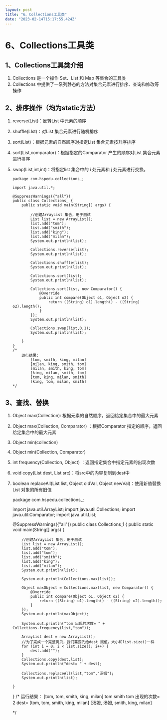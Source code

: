 ```yaml
---
layout: post
title: "6、Collections工具类"
date: "2023-02-14T15:17:55.424Z"
---
```

6、Collections工具类
================

1、Collections工具类介绍
------------------

1.  Collections 是一个操作 Set、List 和 Map 等集合的工具类
2.  Collections 中提供了一系列静态的方法对集合元素进行排序、查询和修改等操作

2、排序操作（均为static方法）
------------------

1.  reverse(List)：反转List 中元素的顺序
    
2.  shuffle(LIst)：对List 集合元素进行随机排序
    
3.  sort(List)：根据元素的自然顺序对指定List 集合元素按升序排序
    
4.  sort(List,comparator)：根据指定的Comparator 产生的顺序对List 集合元素进行排序
    
5.  swap(List,int,int)：将指定list 集合中的 i 处元素和 j 处元素进行交换。
    
        package com.hspedu.collections_;
        
        import java.util.*;
        
        @SuppressWarnings({"all"})
        public class Collections_ {
            public static void main(String[] args) {
        
                //创建ArrayList 集合，用于测试
                List list = new ArrayList();
                list.add("tom");
                list.add("smith");
                list.add("king");
                list.add("milan");
                System.out.println(list);
        
                Collections.reverse(list);
                System.out.println(list);
        
                Collections.shuffle(list);
                System.out.println(list);
        
                Collections.sort(list);
                System.out.println(list);
        
                Collections.sort(list, new Comparator() {
                    @Override
                    public int compare(Object o1, Object o2) {
                        return ((String) o1).length() - ((String) o2).length();
                    }
                });
                System.out.println(list);
        
                Collections.swap(list,0,1);
                System.out.println(list);
        
            }
        }
        /*
        	运行结果:
                [tom, smith, king, milan]
                [milan, king, smith, tom]
                [milan, smith, king, tom]
                [king, milan, smith, tom]
                [tom, king, milan, smith]
                [king, tom, milan, smith]
        */
        
    

3、查找、替换
-------

1.  Object max(Collection): 根据元素的自然顺序，返回给定集合中的最大元素
2.  Object max(Collection, Comparator) ：根据Comparator 指定的顺序，返回给定集合中的最大元素
3.  Object min(collection)
4.  Object min(Collection, Comparator)
5.  int frequency(Collection, Object) ：返回指定集合中指定元素的出现次数
6.  void copy(List dest, List src)：将src中的内容复制到dest中
7.  boolean replaceAll(List list, Object oldVal, Object newVal)：使用新值替换List 对象的所有旧值

    package com.hspedu.collections_;
    
    import java.util.ArrayList;
    import java.util.Collections;
    import java.util.Comparator;
    import java.util.List;
    
    @SuppressWarnings({"all"})
    public class Collections_1 {
        public static void main(String[] args) {
    
            //创建ArrayList 集合，用于测试
            List list = new ArrayList();
            list.add("tom");
            list.add("tom");
            list.add("smith");
            list.add("king");
            list.add("milan");
            System.out.println(list);
    
            System.out.println(Collections.max(list));
    
            Object maxObject = Collections.max(list, new Comparator() {
                @Override
                public int compare(Object o1, Object o2) {
                    return ((String) o1).length() - ((String) o2).length();
                }
            });
            System.out.println(maxObject);
    
            System.out.println("tom 出现的次数= " + Collections.frequency(list,"tom"));
    
            ArrayList dest = new ArrayList();
            //为了完成一个完整拷贝，我们需要先给dest 赋值，大小和list.size()一样
            for (int i = 0; i < list.size(); i++) {
                dest.add("");
            }
            Collections.copy(dest,list);
            System.out.println("dest= " + dest);
    
            Collections.replaceAll(list,"tom","汤姆");
            System.out.println(list);
    
        }
    }
    /*
    	运行结果：
    		[tom, tom, smith, king, milan]
            tom
            smith
            tom 出现的次数= 2
            dest= [tom, tom, smith, king, milan]
            [汤姆, 汤姆, smith, king, milan]
    
    */